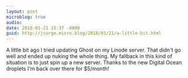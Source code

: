 ```yaml
---
layout: post
microblog: true
audio: 
date: 2018-01-21 15:37 -0800
guid: http://jsorge.micro.blog/2018/01/21/a-little-bit.html
---
```

A little bit ago I tried updating Ghost on my Linode server. That didn't go well and ended up nuking the whole thing. My fallback in this kind of situation is to just spin up a new server. Thanks to the new Digital Ocean droplets I'm back over there for $5/month!
